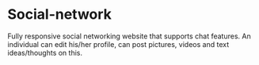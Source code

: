 # Social-network
Fully responsive social networking website that supports chat features. An individual can edit his/her profile, can post pictures, videos and text ideas/thoughts on this.
